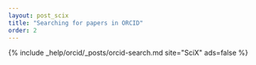 ```yaml
---
layout: post_scix
title: "Searching for papers in ORCID"
order: 2
---
```


{% include _help/orcid/_posts/orcid-search.md site="SciX" ads=false %}
